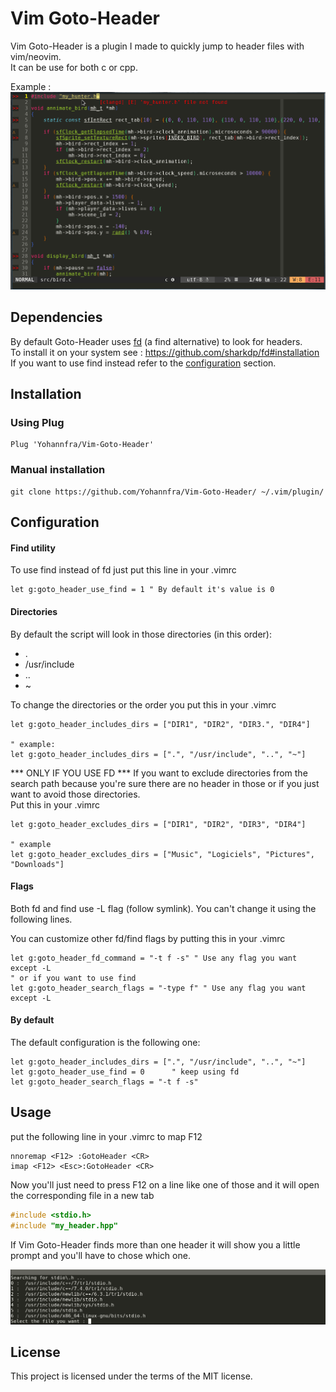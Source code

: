 # Vim Goto-Header
Vim Goto-Header is a plugin I made to quickly jump to header files with vim/neovim.\
It can be use for both c or cpp.

Example :\
![alt text](.github/gif2.gif "Utilisation example")

## Dependencies
By default Goto-Header uses [fd](https://github.com/sharkdp/fd) (a find alternative) to look for headers.\
To install it on your system see : https://github.com/sharkdp/fd#installation \
If you want to use find instead refer to the [configuration](#Configuration) section.

## Installation

### Using Plug
```
Plug 'Yohannfra/Vim-Goto-Header'
```

### Manual installation
```
git clone https://github.com/Yohannfra/Vim-Goto-Header/ ~/.vim/plugin/
```

## Configuration

#### Find utility
To use find instead of fd just put this line in your .vimrc
```vim
let g:goto_header_use_find = 1 " By default it's value is 0
```

#### Directories
By default the script will look in those directories (in this order):
- .
- /usr/include
- ..
- ~

To change the directories or the order you put this in your .vimrc
```vim
let g:goto_header_includes_dirs = ["DIR1", "DIR2", "DIR3.", "DIR4"]

" example:
let g:goto_header_includes_dirs = [".", "/usr/include", "..", "~"]
```
*** ONLY IF YOU USE FD ***
If you want to exclude directories from the search path because you're sure there are no header in those or if you just want to avoid those directories.\
Put this in your .vimrc
```vim
let g:goto_header_excludes_dirs = ["DIR1", "DIR2", "DIR3", "DIR4"]

" example
let g:goto_header_excludes_dirs = ["Music", "Logiciels", "Pictures", "Downloads"]
```
#### Flags

Both fd and find use -L flag (follow symlink). You can't change it using the following lines.

You can customize other fd/find flags by putting this in your .vimrc
```vim
let g:goto_header_fd_command = "-t f -s" " Use any flag you want except -L
" or if you want to use find
let g:goto_header_search_flags = "-type f" " Use any flag you want except -L
```

#### By default

The default configuration is the following one:
```vim
let g:goto_header_includes_dirs = [".", "/usr/include", "..", "~"]
let g:goto_header_use_find = 0      " keep using fd
let g:goto_header_search_flags = "-t f -s"
```

## Usage

put the following line in your .vimrc to map F12
```vim
nnoremap <F12> :GotoHeader <CR>
imap <F12> <Esc>:GotoHeader <CR>
```

Now you'll just need to press F12 on a line like one of those and it will open the corresponding file in a new tab
```c
#include <stdio.h>
#include "my_header.hpp"
```

If Vim Goto-Header finds more than one header it will show you a little prompt and you'll have
to chose which one.

![alt text](.github/prompt_vimgotoheader.png "Prompt example")

## License

This project is licensed under the terms of the MIT license.
